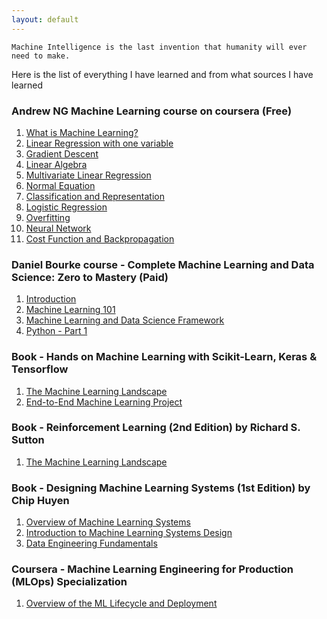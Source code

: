 ```yaml
---
layout: default
---
```


```
Machine Intelligence is the last invention that humanity will ever need to make.
```
Here is the list of everything I have learned and from what sources I have learned

### Andrew NG Machine Learning course on coursera (Free)

1. [What is Machine Learning?](https://m3verma.github.io/Machine_Learning/Coursera_AndrewNG_Course/intro)
2. [Linear Regression with one variable](https://m3verma.github.io/Machine_Learning/Coursera_AndrewNG_Course/Linear_Regression_1_Variable)
3. [Gradient Descent](https://m3verma.github.io/Machine_Learning/Coursera_AndrewNG_Course/Gradient_Descent)
4. [Linear Algebra](https://m3verma.github.io/Machine_Learning/Coursera_AndrewNG_Course/Linear_Algebra)
5. [Multivariate Linear Regression](https://m3verma.github.io/Machine_Learning/Coursera_AndrewNG_Course/Multivariate_Linear_Regression)
6. [Normal Equation](https://m3verma.github.io/Machine_Learning/Coursera_AndrewNG_Course/Normal_Equation)
7. [Classification and Representation](https://m3verma.github.io/Machine_Learning/Coursera_AndrewNG_Course/Classification)
8. [Logistic Regression](https://m3verma.github.io/Machine_Learning/Coursera_AndrewNG_Course/Logistic_Regression)
9. [Overfitting](https://m3verma.github.io/Machine_Learning/Coursera_AndrewNG_Course/Overfitting)
10. [Neural Network](https://m3verma.github.io/Machine_Learning/Coursera_AndrewNG_Course/Neural_Network)
11. [Cost Function and Backpropagation](https://m3verma.github.io/Machine_Learning/Coursera_AndrewNG_Course/CostFunction_BackPropagation)

### Daniel Bourke course - Complete Machine Learning and Data Science: Zero to Mastery (Paid)

1. [Introduction](https://m3verma.github.io/Machine_Learning/DanielBourke_Course_CompMLDS/Introduction)
2. [Machine Learning 101](https://m3verma.github.io/Machine_Learning/DanielBourke_Course_CompMLDS/MachineLearning101)
3. [Machine Learning and Data Science Framework](https://m3verma.github.io/Machine_Learning/DanielBourke_Course_CompMLDS/ML_Framework)
4. [Python - Part 1](https://m3verma.github.io/Machine_Learning/DanielBourke_Course_CompMLDS/Python_1)

### Book - Hands on Machine Learning with Scikit-Learn, Keras & Tensorflow

1. [The Machine Learning Landscape](https://m3verma.github.io/Machine_Learning/Book_HandsonML_Oreilly/Chapter_1)
2. [End-to-End Machine Learning Project](https://m3verma.github.io/Machine_Learning/Book_HandsonML_Oreilly/Chapter_2)

### Book - Reinforcement Learning (2nd Edition) by Richard S. Sutton

1. [The Machine Learning Landscape](https://m3verma.github.io/Machine_Learning/Book_Reinforcement_Sutton/Chapter_1)

### Book - Designing Machine Learning Systems (1st Edition) by Chip Huyen

1. [Overview of Machine Learning Systems](https://m3verma.github.io/Machine_Learning/Book_DesignMLSystem_Oreilly/Chapter_1)
2. [Introduction to Machine Learning Systems Design](https://m3verma.github.io/Machine_Learning/Book_DesignMLSystem_Oreilly/Chapter_2)
3. [Data Engineering Fundamentals](https://m3verma.github.io/Machine_Learning/Book_DesignMLSystem_Oreilly/Chapter_3)

### Coursera - Machine Learning Engineering for Production (MLOps) Specialization

1. [Overview of the ML Lifecycle and Deployment](https://m3verma.github.io/Machine_Learning/Coursera_MLOps_Specialization/Week_1)
